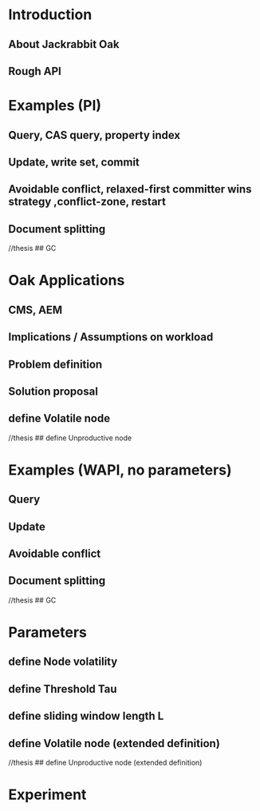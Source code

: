 # Introduction
## About Jackrabbit Oak
## Rough API

# Examples (PI)
## Query, CAS query, property index
## Update, write set, commit
## Avoidable conflict, relaxed-first committer wins strategy ,conflict-zone, restart
## Document splitting
//thesis ## GC

# Oak Applications
## CMS, AEM
## Implications / Assumptions on workload
## Problem definition
## Solution proposal
## define Volatile node
//thesis ## define Unproductive node

# Examples (WAPI, no parameters)
## Query
## Update
## Avoidable conflict
## Document splitting
//thesis ## GC 

# Parameters
## define Node volatility
## define Threshold Tau
## define sliding window length L
## define Volatile node (extended definition)
//thesis ## define Unproductive node (extended definition)

# Experiment
